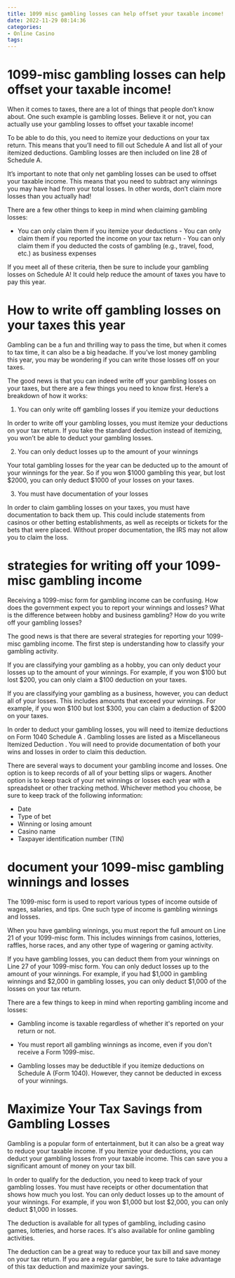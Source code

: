 ```yaml
---
title: 1099 misc gambling losses can help offset your taxable income!
date: 2022-11-29 08:14:36
categories:
- Online Casino
tags:
---
```



#  1099-misc gambling losses can help offset your taxable income!

When it comes to taxes, there are a lot of things that people don’t know about. One such example is gambling losses. Believe it or not, you can actually use your gambling losses to offset your taxable income!

To be able to do this, you need to itemize your deductions on your tax return. This means that you’ll need to fill out Schedule A and list all of your itemized deductions. Gambling losses are then included on line 28 of Schedule A.

It’s important to note that only net gambling losses can be used to offset your taxable income. This means that you need to subtract any winnings you may have had from your total losses. In other words, don’t claim more losses than you actually had!

There are a few other things to keep in mind when claiming gambling losses:

- You can only claim them if you itemize your deductions - You can only claim them if you reported the income on your tax return - You can only claim them if you deducted the costs of gambling (e.g., travel, food, etc.) as business expenses

If you meet all of these criteria, then be sure to include your gambling losses on Schedule A! It could help reduce the amount of taxes you have to pay this year.

#  How to write off gambling losses on your taxes this year

Gambling can be a fun and thrilling way to pass the time, but when it comes to tax time, it can also be a big headache. If you’ve lost money gambling this year, you may be wondering if you can write those losses off on your taxes.

The good news is that you can indeed write off your gambling losses on your taxes, but there are a few things you need to know first. Here’s a breakdown of how it works:

1. You can only write off gambling losses if you itemize your deductions

In order to write off your gambling losses, you must itemize your deductions on your tax return. If you take the standard deduction instead of itemizing, you won’t be able to deduct your gambling losses.

2. You can only deduct losses up to the amount of your winnings

Your total gambling losses for the year can be deducted up to the amount of your winnings for the year. So if you won $1000 gambling this year, but lost $2000, you can only deduct $1000 of your losses on your taxes.

3. You must have documentation of your losses

In order to claim gambling losses on your taxes, you must have documentation to back them up. This could include statements from casinos or other betting establishments, as well as receipts or tickets for the bets that were placed. Without proper documentation, the IRS may not allow you to claim the loss.

#  strategies for writing off your 1099-misc gambling income

Receiving a 1099-misc form for gambling income can be confusing. How does the government expect you to report your winnings and losses? What is the difference between hobby and business gambling? How do you write off your gambling losses?

The good news is that there are several strategies for reporting your 1099-misc gambling income. The first step is understanding how to classify your gambling activity.

If you are classifying your gambling as a hobby, you can only deduct your losses up to the amount of your winnings. For example, if you won $100 but lost $200, you can only claim a $100 deduction on your taxes.

If you are classifying your gambling as a business, however, you can deduct all of your losses. This includes amounts that exceed your winnings. For example, if you won $100 but lost $300, you can claim a deduction of $200 on your taxes.

In order to deduct your gambling losses, you will need to itemize deductions on Form 1040 Schedule A . Gambling losses are listed as a Miscellaneous Itemized Deduction . You will need to provide documentation of both your wins and losses in order to claim this deduction.

There are several ways to document your gambling income and losses. One option is to keep records of all of your betting slips or wagers. Another option is to keep track of your net winnings or losses each year with a spreadsheet or other tracking method. Whichever method you choose, be sure to keep track of the following information:
- Date 
- Type of bet 
- Winning or losing amount 
- Casino name 
- Taxpayer identification number (TIN)

#  document your 1099-misc gambling winnings and losses

The 1099-misc form is used to report various types of income outside of wages, salaries, and tips. One such type of income is gambling winnings and losses.

When you have gambling winnings, you must report the full amount on Line 21 of your 1099-misc form. This includes winnings from casinos, lotteries, raffles, horse races, and any other type of wagering or gaming activity.

If you have gambling losses, you can deduct them from your winnings on Line 27 of your 1099-misc form. You can only deduct losses up to the amount of your winnings. For example, if you had $1,000 in gambling winnings and $2,000 in gambling losses, you can only deduct $1,000 of the losses on your tax return.

There are a few things to keep in mind when reporting gambling income and losses:

* Gambling income is taxable regardless of whether it's reported on your return or not.

* You must report all gambling winnings as income, even if you don't receive a Form 1099-misc.

* Gambling losses may be deductible if you itemize deductions on Schedule A (Form 1040). However, they cannot be deducted in excess of your winnings.

#  Maximize Your Tax Savings from Gambling Losses

Gambling is a popular form of entertainment, but it can also be a great way to reduce your taxable income. If you itemize your deductions, you can deduct your gambling losses from your taxable income. This can save you a significant amount of money on your tax bill.

In order to qualify for the deduction, you need to keep track of your gambling losses. You must have receipts or other documentation that shows how much you lost. You can only deduct losses up to the amount of your winnings. For example, if you won $1,000 but lost $2,000, you can only deduct $1,000 in losses.

The deduction is available for all types of gambling, including casino games, lotteries, and horse races. It's also available for online gambling activities.

The deduction can be a great way to reduce your tax bill and save money on your tax return. If you are a regular gambler, be sure to take advantage of this tax deduction and maximize your savings.